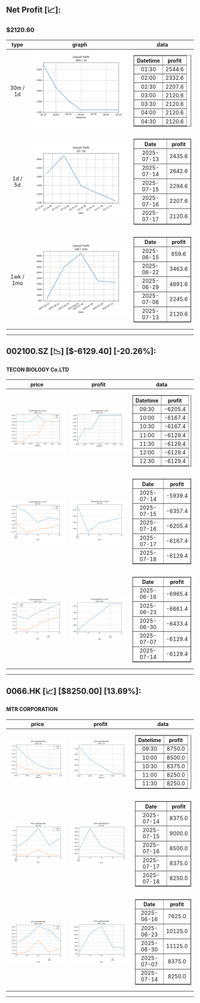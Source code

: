 ## Net Profit [📈]:
### $2120.60
|type|graph|data|
|:---:|:---:|:---:|
|30m / 1d|![net_profit](image/overall_30m-1d.png)|<table border="1" class="dataframe"> <thead> <tr style="text-align: center;"> <th>Datetime</th> <th>profit</th> </tr> </thead> <tbody> <tr> <td>01:30</td> <td>2544.6</td> </tr> <tr> <td>02:00</td> <td>2332.6</td> </tr> <tr> <td>02:30</td> <td>2207.6</td> </tr> <tr> <td>03:00</td> <td>2120.6</td> </tr> <tr> <td>03:30</td> <td>2120.6</td> </tr> <tr> <td>04:00</td> <td>2120.6</td> </tr> <tr> <td>04:30</td> <td>2120.6</td> </tr> </tbody></table>|
|1d / 5d|![net_profit](image/overall_1d-5d.png)|<table border="1" class="dataframe"> <thead> <tr style="text-align: center;"> <th>Date</th> <th>profit</th> </tr> </thead> <tbody> <tr> <td>2025-07-13</td> <td>2435.6</td> </tr> <tr> <td>2025-07-14</td> <td>2642.6</td> </tr> <tr> <td>2025-07-15</td> <td>2294.6</td> </tr> <tr> <td>2025-07-16</td> <td>2207.6</td> </tr> <tr> <td>2025-07-17</td> <td>2120.6</td> </tr> </tbody></table>|
|1wk / 1mo|![net_profit](image/overall_1wk-1mo.png)|<table border="1" class="dataframe"> <thead> <tr style="text-align: center;"> <th>Date</th> <th>profit</th> </tr> </thead> <tbody> <tr> <td>2025-06-15</td> <td>659.6</td> </tr> <tr> <td>2025-06-22</td> <td>3463.6</td> </tr> <tr> <td>2025-06-29</td> <td>4691.6</td> </tr> <tr> <td>2025-07-06</td> <td>2245.6</td> </tr> <tr> <td>2025-07-13</td> <td>2120.6</td> </tr> </tbody></table>|
---
## 002100.SZ [📉] [$-6129.40] [-20.26%]:
#### TECON BIOLOGY Co.LTD
|price|profit|data|
|:---:|:---:|:---:|
|![price](image/002100.SZ_30m-1d_price.png)|![profit](image/002100.SZ_30m-1d_profit.png)|<table border="1" class="dataframe"> <thead> <tr style="text-align: center;"> <th>Datetime</th> <th>profit</th> </tr> </thead> <tbody> <tr> <td>09:30</td> <td>-6205.4</td> </tr> <tr> <td>10:00</td> <td>-6167.4</td> </tr> <tr> <td>10:30</td> <td>-6167.4</td> </tr> <tr> <td>11:00</td> <td>-6129.4</td> </tr> <tr> <td>11:30</td> <td>-6129.4</td> </tr> <tr> <td>12:00</td> <td>-6129.4</td> </tr> <tr> <td>12:30</td> <td>-6129.4</td> </tr> </tbody></table>|
|![price](image/002100.SZ_1d-5d_price.png)|![profit](image/002100.SZ_1d-5d_profit.png)|<table border="1" class="dataframe"> <thead> <tr style="text-align: center;"> <th>Date</th> <th>profit</th> </tr> </thead> <tbody> <tr> <td>2025-07-14</td> <td>-5939.4</td> </tr> <tr> <td>2025-07-15</td> <td>-6357.4</td> </tr> <tr> <td>2025-07-16</td> <td>-6205.4</td> </tr> <tr> <td>2025-07-17</td> <td>-6167.4</td> </tr> <tr> <td>2025-07-18</td> <td>-6129.4</td> </tr> </tbody></table>|
|![price](image/002100.SZ_1wk-1mo_price.png)|![profit](image/002100.SZ_1wk-1mo_profit.png)|<table border="1" class="dataframe"> <thead> <tr style="text-align: center;"> <th>Date</th> <th>profit</th> </tr> </thead> <tbody> <tr> <td>2025-06-16</td> <td>-6965.4</td> </tr> <tr> <td>2025-06-23</td> <td>-6661.4</td> </tr> <tr> <td>2025-06-30</td> <td>-6433.4</td> </tr> <tr> <td>2025-07-07</td> <td>-6129.4</td> </tr> <tr> <td>2025-07-14</td> <td>-6129.4</td> </tr> </tbody></table>|
---
## 0066.HK [📈] [$8250.00] [13.69%]:
#### MTR CORPORATION
|price|profit|data|
|:---:|:---:|:---:|
|![price](image/0066.HK_30m-1d_price.png)|![profit](image/0066.HK_30m-1d_profit.png)|<table border="1" class="dataframe"> <thead> <tr style="text-align: center;"> <th>Datetime</th> <th>profit</th> </tr> </thead> <tbody> <tr> <td>09:30</td> <td>8750.0</td> </tr> <tr> <td>10:00</td> <td>8500.0</td> </tr> <tr> <td>10:30</td> <td>8375.0</td> </tr> <tr> <td>11:00</td> <td>8250.0</td> </tr> <tr> <td>11:30</td> <td>8250.0</td> </tr> </tbody></table>|
|![price](image/0066.HK_1d-5d_price.png)|![profit](image/0066.HK_1d-5d_profit.png)|<table border="1" class="dataframe"> <thead> <tr style="text-align: center;"> <th>Date</th> <th>profit</th> </tr> </thead> <tbody> <tr> <td>2025-07-14</td> <td>8375.0</td> </tr> <tr> <td>2025-07-15</td> <td>9000.0</td> </tr> <tr> <td>2025-07-16</td> <td>8500.0</td> </tr> <tr> <td>2025-07-17</td> <td>8375.0</td> </tr> <tr> <td>2025-07-18</td> <td>8250.0</td> </tr> </tbody></table>|
|![price](image/0066.HK_1wk-1mo_price.png)|![profit](image/0066.HK_1wk-1mo_profit.png)|<table border="1" class="dataframe"> <thead> <tr style="text-align: center;"> <th>Date</th> <th>profit</th> </tr> </thead> <tbody> <tr> <td>2025-06-16</td> <td>7625.0</td> </tr> <tr> <td>2025-06-23</td> <td>10125.0</td> </tr> <tr> <td>2025-06-30</td> <td>11125.0</td> </tr> <tr> <td>2025-07-07</td> <td>8375.0</td> </tr> <tr> <td>2025-07-14</td> <td>8250.0</td> </tr> </tbody></table>|
---
